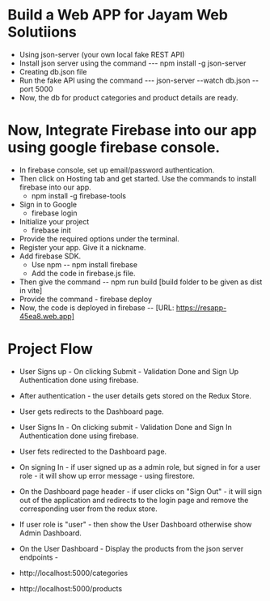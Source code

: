 # Build a Web APP for Jayam Web Solutiions
- Using json-server (your own local fake REST API)
- Install json server using the command --- npm install -g json-server
- Creating db.json file
- Run the fake API using the command --- json-server --watch db.json --port 5000
- Now, the db for product categories and product details are ready.

# Now, Integrate Firebase into our app using google firebase console.
- In firebase console, set up email/password authentication.
- Then click on Hosting tab and get started. Use the commands to install firebase into our app.
  - npm install -g firebase-tools
- Sign in to Google
  - firebase login  
- Initialize your project
  - firebase init 
- Provide the required options under the terminal.
- Register your app. Give it a nickname.
- Add firebase SDK.
  - Use npm -- npm install firebase
  - Add the code in firebase.js file.
- Then give the command -- npm run build [build folder to be given as dist in vite]
- Provide the command - firebase deploy
- Now, the code is deployed in firebase -- [URL: https://resapp-45ea8.web.app]

# Project Flow
- User Signs up - On clicking Submit - Validation Done and Sign Up Authentication done using firebase.
- After authentication - the user details gets stored on the Redux Store. 
- User gets redirects to the Dashboard page.

- User Signs In - On clicking submit - Validation Done and Sign In Authentication done using firebase.
- User fets redirected to the Dashboard page.

- On signing In - if user signed up as a admin role, but signed in for a user role - it will show up error message - using firestore.

- On the Dashboard page header - if user clicks on "Sign Out" - it will sign out of the application and redirects to the login page and remove the corresponding user from the redux store.

- If user role is "user" - then show the User Dashboard otherwise show Admin Dashboard.

- On the User Dashboard - Display the products from the json server endpoints - 
- http://localhost:5000/categories
- http://localhost:5000/products
